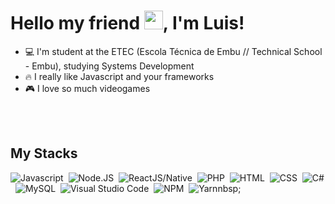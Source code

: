 <h1 align="left"> Hello my friend <img src="https://raw.githubusercontent.com/kaueMarques/kaueMarques/master/hi.gif" width="30px">, I'm Luis! </h1>

- 💻 I'm student at the ETEC (Escola Técnica de Embu // Technical School - Embu), studying Systems Development
- 🔥 I really like Javascript and your frameworks
- 🎮 I love so much videogames

<br><br>

<h2> My Stacks </h2>

![Javascript](https://img.shields.io/badge/-Javascript-05122A?style=flat&logo=javascript)&nbsp;
![Node.JS](https://img.shields.io/badge/-Node.JS-05122A?style=flat&logo=node.js)&nbsp;
![ReactJS/Native](https://img.shields.io/badge/-React-05122A?style=flat&logo=react)&nbsp;
![PHP](https://img.shields.io/badge/-PHP-05122A?style=flat&logo=php)&nbsp;
![HTML](https://img.shields.io/badge/-HTML-05122A?style=flat&logo=html5)&nbsp;
![CSS](https://img.shields.io/badge/-CSS-05122A?style=flat&logo=css3)&nbsp;
![C#](https://img.shields.io/badge/-CSharp-05122A?style=flat&logo=c#)&nbsp;
![MySQL](https://img.shields.io/badge/-MySQL-05122A?style=flat&logo=mysql)&nbsp;
![Visual Studio Code](https://img.shields.io/badge/-Visual%20Studio%20Code-05122A?style=flat&logo=visualstudiocode&logoColor=007ACC)&nbsp;
![NPM](https://github.com/get-icon/geticon/raw/master/icons/npm.svg)&nbsp;
![Yarn](https://github.com/get-icon/geticon/raw/master/icons/yarn.svg)nbsp;


<!---
--->
